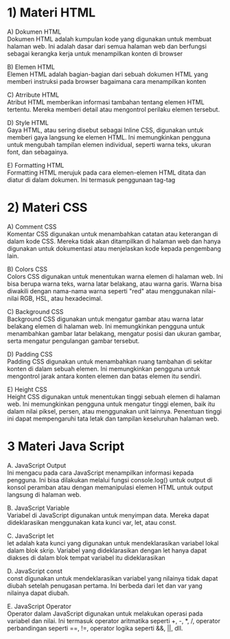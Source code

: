 <h1>1) Materi HTML</h1>

   A) Dokumen HTML<br>
   Dokumen HTML adalah kumpulan kode yang digunakan untuk membuat halaman web. Ini adalah dasar dari semua halaman web dan berfungsi sebagai kerangka kerja untuk menampilkan konten di 
   browser<br>
   
   B) Elemen HTML<br>
   Elemen HTML adalah bagian-bagian dari sebuah dokumen HTML yang memberi instruksi pada browser bagaimana cara menampilkan konten<br>
   
   C) Atrribute HTML<br>
   Atribut HTML memberikan informasi tambahan tentang elemen HTML tertentu. Mereka memberi detail atau mengontrol perilaku elemen tersebut.<br>
   
   D) Style HTML<br>
   Gaya HTML, atau sering disebut sebagai Inline CSS, digunakan untuk memberi gaya langsung ke elemen HTML. Ini memungkinkan pengguna untuk mengubah tampilan elemen individual, seperti 
   warna teks, ukuran font, dan sebagainya.<br>
   
   E) Formatting HTML<br>
   Formatting HTML merujuk pada cara elemen-elemen HTML ditata dan diatur di dalam dokumen. Ini termasuk penggunaan tag-tag 
<h1>2) Materi CSS</h1>

   A) Comment CSS<br>
   Komentar CSS digunakan untuk menambahkan catatan atau keterangan di dalam kode CSS. Mereka tidak akan ditampilkan di halaman web dan hanya digunakan untuk dokumentasi atau menjelaskan    kode kepada pengembang lain.<br>

   B) Colors CSS<br> 
   Colors CSS digunakan untuk menentukan warna elemen di halaman web. Ini bisa berupa warna teks, warna latar belakang, atau warna garis. Warna bisa diwakili dengan nama-nama warna          seperti "red" atau menggunakan nilai-nilai RGB, HSL, atau hexadecimal.<br>

   C) Background CSS<br> 
   Background CSS digunakan untuk mengatur gambar atau warna latar belakang elemen di halaman web. Ini memungkinkan pengguna untuk menambahkan gambar latar belakang, mengatur posisi dan     ukuran gambar, serta mengatur pengulangan gambar tersebut.<br>

   D) Padding CSS<br>
   Padding CSS digunakan untuk menambahkan ruang tambahan di sekitar konten di dalam sebuah elemen. Ini memungkinkan pengguna untuk mengontrol jarak antara konten elemen dan 
   batas elemen itu sendiri.<br>

   E) Height CSS<br> 
   Height CSS digunakan untuk menentukan tinggi sebuah elemen di halaman web. Ini memungkinkan pengguna untuk mengatur tinggi elemen, baik itu dalam nilai piksel, persen, atau 
   menggunakan unit lainnya. Penentuan tinggi ini dapat mempengaruhi tata letak dan tampilan keseluruhan halaman web.<br>

   <h1>3 Materi Java Script</h1>

   A. JavaScript Output<br>
   Ini mengacu pada cara JavaScript menampilkan informasi kepada pengguna. Ini bisa dilakukan melalui fungsi console.log() untuk output di konsol peramban atau dengan memanipulasi elemen 
   HTML untuk output langsung di halaman web.<br>

   B. JavaScript Variable<br>
   Variabel di JavaScript digunakan untuk menyimpan data. Mereka dapat dideklarasikan menggunakan kata kunci var, let, atau const.<br>

   C. JavaScript let <br> 
   let adalah kata kunci yang digunakan untuk mendeklarasikan variabel lokal dalam blok skrip. Variabel yang dideklarasikan dengan let hanya dapat diakses di dalam blok tempat variabel 
   itu dideklarasikan<br>

  D. JavaScript const<br>
  const digunakan untuk mendeklarasikan variabel yang nilainya tidak dapat diubah setelah penugasan pertama. Ini berbeda dari let dan var yang nilainya dapat diubah.<br>

  E. JavaScript Operator<br>
  Operator dalam JavaScript digunakan untuk melakukan operasi pada variabel dan nilai. Ini termasuk operator aritmatika seperti +, -, *, /, operator perbandingan seperti ==, !=, operator 
  logika seperti &&, ||, dll.<br>

  


  

  

